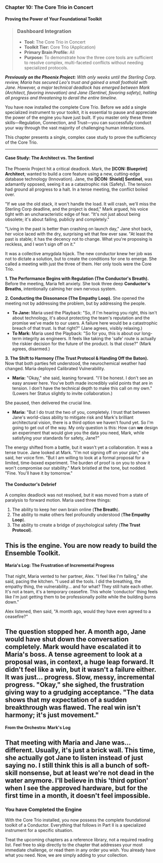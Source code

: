 ### **Chapter 10: The Core Trio in Concert**
#### Proving the Power of Your Foundational Toolkit

> ### **Dashboard Integration**
>
> *   **Tool:** The Core Trio in Concert
> *   **Toolkit Tier:** Core Trio (Application)
> *   **Primary Brain Profile:** All
> *   **Purpose:** To demonstrate how the three core tools are sufficient to resolve complex, multi-faceted conflicts without needing specialized protocols.

***Previously on the Phoenix Project:*** *With only weeks until the Sterling Corp. review, Maria has secured Leo's trust and gained a small foothold with Jane. However, a major technical deadlock has emerged between Mark (Architect, favoring innovation) and Jane (Sentinel, favoring safety), halting all progress and threatening to derail the entire timeline.*

You have now installed the complete Core Trio. Before we add a single specialized instrument to your toolkit, it is essential to pause and appreciate the power of the engine you have just built. If you master only these three skills—Regulation, Connection, and Trust—you can successfully conduct your way through the vast majority of challenging human interactions.

This chapter presents a single, complex case study to prove the sufficiency of the Core Trio.

---

#### **Case Study: The Architect vs. The Sentinel**

The Phoenix Project hit a critical deadlock. Mark, the **[ICON: Blueprint] Architect**, wanted to build a core feature using a new, cutting-edge database technology (Innovation). Jane, the **[ICON: Shield] Sentinel**, was adamantly opposed, seeing it as a catastrophic risk (Safety). The tension had ground all progress to a halt. In a tense meeting, the conflict boiled over.

"If we use the old stack, it won't handle the load. It will crash, we'll miss the Sterling Corp deadline, and the project is dead," Mark argued, his voice tight with an uncharacteristic edge of fear. "It's not just about being obsolete; it's about failing, publicly and completely."

"Living in the past is better than crashing on launch day," Jane shot back, her voice laced with the dry, surprising wit that few ever saw. "At least the past is stable; it has the decency not to change. What you're proposing is reckless, and I won't sign off on it."

It was a collective amygdala hijack. The new conductor knew her job was not to dictate a solution, but to create the conditions for one to emerge. She called a meeting with just the three of them. Her only tools were the Core Trio.

**1. The Performance Begins with Regulation (The Conductor's Breath).**
Before the meeting, Maria felt anxiety. She took three deep **Conductor's Breaths**, intentionally calming her own nervous system.

**2. Conducting the Dissonance (The Empathy Loop).**
She opened the meeting not by addressing the problem, but by addressing the people.

*   **To Jane:** Maria used the Playback: "So, if I'm hearing you right, this isn't about technology, it's about protecting the team's reputation and the promise we've made to our users. A failure here would be a catastrophic breach of that trust. Is that right?" (Jane agrees, visibly relaxing.)
*   **To Mark:** Maria used the Playback: "So for you, this is about our long-term integrity as engineers. It feels like taking the 'safe' route is actually the riskier decision for the future of the product. Is that close?" (Mark agrees, disarmed.)

**3. The Shift to Harmony (The Trust Protocol & Handing Off the Baton).**
Now that both parties felt understood, the neurochemical weather had changed. Maria deployed Calibrated Vulnerability.

*   **Maria:** "Okay," she said, leaning forward. "I'll be honest. I don't see an easy answer here. You've both made incredibly valid points that are in tension. I don't have the technical depth to make this call on my own." (Lowers her Status slightly to invite collaboration.)

She paused, then delivered the crucial line.

*   **Maria:** "But I do trust the two of you, completely. I trust that between Jane's world-class ability to mitigate risk and Mark's brilliant architectural vision, there is a third option we haven't found yet. So I'm going to get out of the way. My only question is this: How can **we** design an experiment that would give you the data you need, Mark, while satisfying your standards for safety, Jane?"

The energy shifted from a battle, but it wasn't yet a collaboration. It was a tense truce. Jane looked at Mark. "I'm not signing off on your plan," she said, her voice firm. "But I am willing to look at a formal proposal for a limited, time-boxed experiment. The burden of proof is on you to show it won't compromise our stability." Mark bristled at the tone, but nodded. "Fine. You'll have it by tomorrow."

#### **The Conductor's Debrief**

A complex deadlock was not resolved, but it was moved from a state of paralysis to forward motion. Maria used three things:
1.  The ability to keep her own brain online (**The Breath**).
2.  The ability to make others feel profoundly understood (**The Empathy Loop**).
3.  The ability to create a bridge of psychological safety (**The Trust Protocol**).

This is the engine. You are now ready to build the Ensemble Toolkit.
---
#### **Maria's Log: The Frustration of Incremental Progress**
That night, Maria vented to her partner, Alex. "I feel like I'm failing," she said, pacing the kitchen. "I used all the tools. I did the breathing, the empathy thing, the vulnerability... and for what? They still hate each other. It's not a team, it's a temporary ceasefire. This whole 'conductor' thing feels like I'm just getting them to be professionally polite while the building burns down."

Alex listened, then said, "A month ago, would they have even agreed to a ceasefire?"

The question stopped her. A month ago, Jane would have shut down the conversation completely. Mark would have escalated it to Maria's boss. A tense agreement to look at a proposal was, in context, a huge leap forward. It didn't feel like a win, but it wasn't a failure either. It was just... progress. Slow, messy, incremental progress. "Okay," she sighed, the frustration giving way to a grudging acceptance. "The data shows that my expectation of a sudden breakthrough was flawed. The real win isn't harmony; it's just movement."
---
#### **From the Orchestra: Mark's Log**
That meeting with Maria and Jane was... different. Usually, it's just a brick wall. This time, she actually got Jane to listen instead of just saying no. I still think this is all a bunch of soft-skill nonsense, but at least we're not dead in the water anymore. I'll believe in this 'third option' when I see the approved hardware, but for the first time in a month, it doesn't feel impossible.
---
### **You have Completed the Engine**

With the Core Trio installed, you now possess the complete foundational toolkit of a Conductor. Everything that follows in Part II is a specialized instrument for a specific situation.

Treat the upcoming chapters as a reference library, not a required reading list. Feel free to skip directly to the chapter that addresses your most immediate challenge, or read them in any order you wish. You already have what you need. Now, we are simply adding to your collection.
      